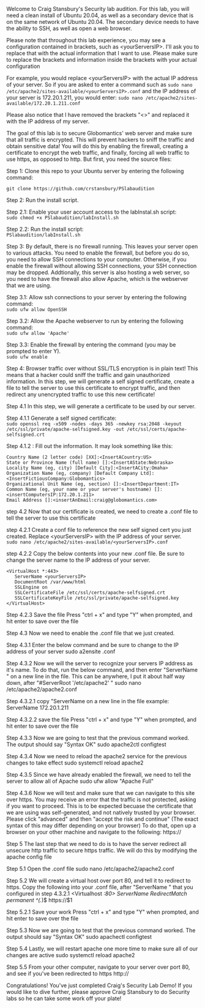 Welcome to Craig Stansbury's Security lab audition. For this lab, you will need a clean install of Ubuntu 20.04, as well as a secondary device that is on the same network of Ubuntu 20.04. The secondary device needs to have the ability to SSH, as well as open a web browser.

Please note that throughout this lab experience, you may see a configuration contained in brackets, such as \<yourServersIP>. I'll ask you to replace that with the actual information that I want to use. Please make sure to replace the brackets and information inside the brackets with your actual configuration

For example, you would replace \<yourServersIP> with the actual IP address of your server. So if you are asked to enter a command such as `sudo nano /etc/apache2/sites-available/<yourServersIP>.conf` and the IP address of your server is 172.20.1.211, you would enter:
`sudo nano /etc/apache2/sites-available/172.20.1.211.conf`

Please also notice that I have removed the brackets "<>" and replaced it with the IP address of my server. 

The goal of this lab is to secure Globomantics' web server and make sure that all traffic is encrypted. This will prevent hackers to sniff the traffic and obtain sensitive data! You will do this by enabling the firewall, creating a certificate to encrypt the web traffic, and finally, forcing all web traffic to use https, as opposed to http. But first, you need the source files:

Step 1: Clone this repo to your Ubuntu server by entering the following command:

`git clone https://github.com/crstansbury/PSlabaudition`

Step 2: Run the install script.

Step 2.1: Enable your user account access to the labInstal.sh script:  
`sudo chmod +x PSlabaudition/labInstall.sh`

Step 2.2: Run the install script:   
`PSlabaudition/labInstall.sh`

Step 3: By default, there is no firewall running. This leaves your server open to various attacks. You need to enable the firewall, but before you do so, you need to allow SSH connections to your computer. Otherwise, if you enable the firewall without allowing SSH connections, your SSH connection may be dropped. Addtionally, this server is also hosting a web server, so you need to have the firewall also allow Apache, which is the webserver that we are using. 

Step 3.1: Allow ssh connections to your server by entering the following command:  
`sudo ufw allow OpenSSH`

Step 3.2: Allow the Apache webserver to run by entering the following command:  
`sudo ufw allow 'Apache'`

Step 3.3: Enable the firewall by entering the command (you may be prompted to enter Y).  
`sudo ufw enable`

Step 4: Browser traffic over without SSL/TLS encryption is in plain text! This means that a hacker could sniff the traffic and gain unauthorized information. In this step, we will generate a self signed certificate, create a file to tell the server to use this certificate to encrypt traffic, and then redirect any unencrypted traffic to use this new certificate!

Step 4.1 In this step, we will generate a certificate to be used by our server.

Step 4.1.1 Generate a self signed certificate:  
`sudo openssl req -x509 -nodes -days 365 -newkey rsa:2048 -keyout /etc/ssl/private/apache-selfsigned.key -out /etc/ssl/certs/apache-selfsigned.crt`

Step 4.1.2 : Fill out the information. It may look something like this:  

	Country Name (2 letter code) [XX]:<InsertACountry:US>  
	State or Province Name (full name) []:<InsertAState:Nebraska>  
	Locality Name (eg, city) [Default City]:<InsertACity:Omaha>  
	Organization Name (eg, company) [Default Company Ltd]:<InsertFictiousCompany:Globomantics>  
	Organizational Unit Name (eg, section) []:<InsertDepartment:IT>  
	Common Name (eg, your name or your server's hostname) []:<insertComputersIP:172.20.1.211>  
	Email Address []:<insertAnEmail:craig@globomantics.com>  

step 4.2 Now that our certificate is created, we need to create a .conf file to tell the server to use this certificate

step 4.2.1 Create a conf file to reference the new self signed cert you just created. Replace \<yourServersIP> with the IP address of your server.  
`sudo nano /etc/apache2/sites-available/<yourServersIP>.conf`

step 4.2.2 Copy the below contents into your new .conf file. Be sure to change the server name <yourServersIP> to the IP address of your server.  

	<VirtualHost *:443>  
	   ServerName <yourServersIP>  
	   DocumentRoot /var/www/html  
	   SSLEngine on  
	   SSLCertificateFile /etc/ssl/certs/apache-selfsigned.crt  
	   SSLCertificateKeyFile /etc/ssl/private/apache-selfsigned.key  
	</VirtualHost>  

Step 4.2.3 Save the file
Press "ctrl + x" and type "Y" when prompted, and hit enter to save over the file

Step 4.3 Now we need to enable the .conf file that we just created. 

Step 4.3.1 Enter the below command and be sure to change <yourServersIP> to the IP address of your server
sudo a2ensite <yourServersIP>.conf

Step 4.3.2 Now we will the server to recognize your servers IP address as it's name. To do that, run the below command, and then enter "ServerName <yourServersIP>" on a new line in the file. This can be anywhere, I put it about half way down, after "#ServerRoot '/etc/apache2' "
sudo nano /etc/apache2/apache2.conf

Step 4.3.2.1 copy "ServerName <yourServersIP> on a new line in the file
example: ServerName 172.20.1.211

Step 4.3.2.2 save the file
Press "ctrl + x" and type "Y" when prompted, and hit enter to save over the file

Step 4.3.3 Now we are going to test that the previous command worked. The output should say "Syntax OK"
sudo apache2ctl configtest

Step 4.3.4 Now we need to reload the apache2 service for the previous changes to take effect
sudo systemctl reload apache2

Step 4.3.5 Since we have already enabled the firewall, we need to tell the server to allow all of Apache
sudo ufw allow "Apache Full"

Step 4.3.6 Now we will test and make sure that we can navigate to this site over https. You may receive an error that the traffic is not protected, asking if you want to proceed. This is to be expected becuase the certificate that we are using was self-generated, and not natively trusted by your browser. Please click "advanced" and then "accept the risk and continue" (The exact syntax of this may differ depending on your browser)
To do that, open up a browser on your other machine and navigate to the following:
https://<yourServersIP>

Step 5 The last step that we need to do is to have the server redirect all unsecure http traffic to secure https traffic. We will do this by modifying the apache config file

Step 5.1 Open the .conf file
sudo nano /etc/apache2/apache2.conf

Step 5.2 We will create a virtual host over port 80, and tell it to redirect to https. Copy the following into your .conf file, after "ServerName <yourServersIP>" that you configured in step 4.3.2.1
<Virtualhost *:80>
	ServerName <yourServersIP>
	RedirectMatch permanent ^(.*)$ https://<yourServersIP>$1
</Virtualhost>

Step 5.2.1 Save your work
Press "ctrl + x" and type "Y" when prompted, and hit enter to save over the file

Step 5.3 Now we are going to test that the previous command worked. The output should say "Syntax OK"
sudo apachectl configtest

Step 5.4 Lastly, we will restart apache one more time to make sure all of our changes are active
sudo systemctl reload apache2

Step 5.5 From your other computer, navigate to your server over port 80, and see if you've been redirected to https
http://<yourServersIP>

Congratulations! You've just completed Craig's Security Lab Demo! If you would like to dive further, please approve Craig Stansbury to do Security labs so he can take some work off your plate!

